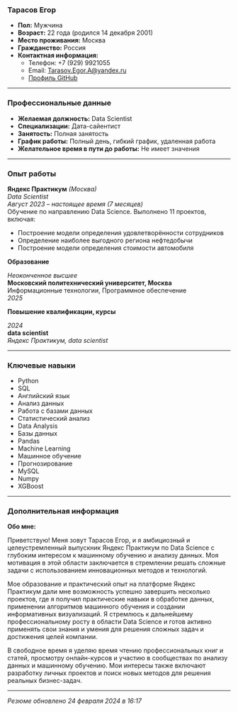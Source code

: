 ### Тарасов Егор

- **Пол:** Мужчина
- **Возраст:** 22 года (родился 14 декабря 2001)
- **Место проживания:** Москва
- **Гражданство:** Россия
- **Контактная информация:** 
  - Телефон: +7 (929) 9921055
  - Email: Tarasov.Egor.A@yandex.ru
  - [Профиль GitHub](https://github.com/TarasovEgorr)

---

### Профессиональные данные

- **Желаемая должность:** Data Scientist
- **Специализации:** Дата-сайентист
- **Занятость:** Полная занятость
- **График работы:** Полный день, гибкий график, удаленная работа
- **Желательное время в пути до работы:** Не имеет значения

---

### Опыт работы

**Яндекс Практикум** *(Москва)*  
*Data Scientist*  
*Август 2023 – настоящее время (7 месяцев)*  
Обучение по направлению Data Science. Выполнено 11 проектов, включая:
- Построение модели определения удовлетворённости сотрудников
- Определение наиболее выгодного региона нефтедобычи
- Построение модели определения стоимости автомобиля

**Образование**

*Неоконченное высшее*  
**Московский политехнический университет, Москва**  
Информационные технологии, Программное обеспечение  
*2025*

**Повышение квалификации, курсы**

*2024*  
**data scientist**  
*Яндекс Практикум, data scientist*

---

### Ключевые навыки

- Python
- SQL
- Английский язык
- Анализ данных
- Работа с базами данных
- Статистический анализ
- Data Analysis
- Базы данных
- Pandas 
- Machine Learning
- Машинное обучение
- Прогнозирование
- MySQL 
- Numpy
- XGBoost

---

### Дополнительная информация

**Обо мне:**

Приветствую! Меня зовут Тарасов Егор, и я амбициозный и целеустремленный выпускник Яндекс Практикум по Data Science с глубоким интересом к машинному обучению и анализу данных. Моя мотивация в этой области заключается в стремлении решать сложные задачи с использованием инновационных методов и технологий.

Мое образование и практический опыт на платформе Яндекс Практикум дали мне возможность успешно завершить несколько проектов, где я получил практические навыки в обработке данных, применении алгоритмов машинного обучения и создании информативных визуализаций. Я стремлюсь к дальнейшему профессиональному росту в области Data Science и готов активно применять свои знания и умения для решения сложных задач и достижения целей компании.

В свободное время я уделяю время чтению профессиональных книг и статей, просмотру онлайн-курсов и участию в сообществах по анализу данных и машинному обучению. Мои интересы также включают разработку личных проектов и поиск новых методов для решения реальных бизнес-задач.

---

*Резюме обновлено 24 февраля 2024 в 16:17*
